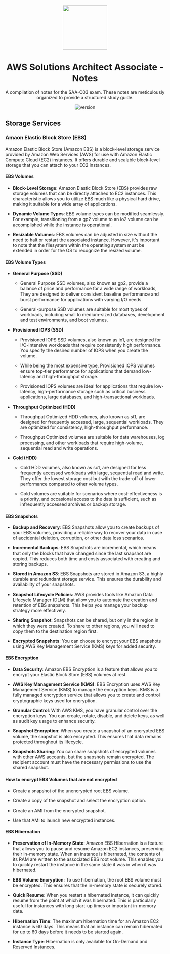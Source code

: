 <div align="center">
  <img src='https://d1.awsstatic.com/training-and-certification/certification-badges/AWS-Certified-Solutions-Architect-Associate_badge.3419559c682629072f1eb968d59dea0741772c0f.png' height='140'>
</div>

<h1 align="center">
  AWS Solutions Architect Associate - Notes
</h1>

<p align="center">
A compilation of notes for the SAA-C03 exam. These notes are meticulously organized to provide a structured study guide.
</p>

<p align="center">
  <img src="https://img.shields.io/badge/state-in_development-blue" alt="version">
</p>

## Storage Services

### Amaon Elastic Block Store (EBS)

Amazon Elastic Block Store (Amazon EBS) is a block-level storage service provided by Amazon Web Services (AWS) for use with Amazon Elastic 
Compute Cloud (EC2) instances. It offers durable and scalable block-level storage that you can attach to your EC2 instances.

#### EBS Volumes

 - **Block-Level Storage**: Amazon Elastic Block Store (EBS) provides raw storage volumes that can be directly attached to EC2 instances. This
   characteristic allows you to utilize EBS much like a physical hard drive, making it suitable for a wide array of applications.

- **Dynamic Volume Types**: EBS volume types can be modified seamlessly. For example, transitioning from a gp2 volume to an io2 volume can
  be accomplished while the instance is operational.

- **Resizable Volumes**: EBS volumes can be adjusted in size without the need to halt or restart the associated instance. However, it's
  important to note that the filesystem within the operating system must be extended in order for the OS to recognize the resized volume.

#### EBS Volume Types

 -  **General Purpose (SSD)**
   
      - General Purpose SSD volumes, also known as gp2, provide a balance of price and performance for a wide range of workloads, They are designed to deliver consistent baseline
      performance and burst performance for applications with varying I/O needs.
  
    - General-purpose SSD volumes are suitable for most types of workloads, including small to medium-sized databases, development and test environments, and boot volumes.

  -  **Provisioned IOPS (SSD)**
   
      - Provisioned IOPS SSD volumes, also known as io1, are designed for I/O-intensive workloads that require consistently high performance. You specify the desired number
        of IOPS when you create the volume.
  
      - While being the most expensive type, Provisioned IOPS volumes ensure top-tier performance for applications that demand low-latency and high-throughput storage. 
   
      - Provisioned IOPS volumes are ideal for applications that require low-latency, high-performance storage such as critical business applications, large databases,
        and high-transactional workloads.

  -  **Throughput Optimized (HDD)**
   
      - Throughput Optimized HDD volumes, also known as st1, are designed for frequently accessed, large, sequential workloads. They are optimized for consistency,
        high-throughput performance.
  
      - Throughput Optimized volumes are suitable for data warehouses, log processing, and other workloads that require high-volume, sequential read and write operations.

  -  **Cold (HDD)**
   
      - Cold HDD volumes, also known as sc1, are designed for less frequently accessed workloads with large, sequential read and write. They offer the lowest storage cost but with
        the trade-off of lower performance compared to other volume types.
  
      - Cold volumes are suitable for scenarios where cost-effectiveness is a priority, and occasional access to the data is sufficient, such as infrequently accessed archives or
        backup storage.

#### EBS Snapshots

 - **Backup and Recovery**: EBS Snapshots allow you to create backups of your EBS volumes, providing a reliable way to recover your data in case of accidental deletion, corruption,
   or other data loss scenarios.

 - **Incremental Backups**: EBS Snapshots are incremental, which means that only the blocks that have changed since the last snapshot are copied. This reduces both time and costs
   associated with creating and storing backups.
   
 - **Stored in Amazon S3**: EBS Snapshots are stored in Amazon S3, a highly durable and redundant storage service. This ensures the durability and availability of your snapshots.

 - **Snapshot Lifecycle Policies**: AWS provides tools like Amazon Data Lifecycle Manager (DLM) that allow you to automate the creation and retention of EBS snapshots. This helps you
   manage your backup strategy more effectively.

 - **Sharing Snapshot**: Snapshots can be shared, but only in the region in which they were created. To share to other regions, you will need to copy them to the destination region first.
   
 - **Encrypted Snapshots**: You can choose to encrypt your EBS snapshots using AWS Key Management Service (KMS) keys for added security.

#### EBS Encryption

 - **Data Security**: Amazon EBS Encryption is a feature that allows you to encrypt your Elastic Block Store (EBS) volumes at rest.

 - **AWS Key Management Service (KMS)**: EBS Encryption uses AWS Key Management Service (KMS) to manage the encryption keys. KMS is a fully managed encryption service that allows
   you to create and control cryptographic keys used for encryption.

 - **Granular Control**: With AWS KMS, you have granular control over the encryption keys. You can create, rotate, disable, and delete keys, as well as audit key usage to enhance security.

 - **Snapshot Encryption**: When you create a snapshot of an encrypted EBS volume, the snapshot is also encrypted. This ensures that data remains protected throughout its lifecycle.

 - **Snapshots Sharing**: You can share snapshots of encrypted volumes with other AWS accounts, but the snapshots remain encrypted. The recipient account must have the necessary
   permissions to use the shared snapshot.

#### How to encrypt EBS Volumes that are not encrypted

 - Create a snapshot of the unencrypted root EBS volume.

 - Create a copy of the snapshot and select the encryption option.

 - Create an AMI from the encrypted snapshot.

 - Use that AMI to launch new encrypted instances.

#### EBS Hibernation

 - **Preservation of In-Memory State**: Amazon EBS Hibernation is a feature that allows you to pause and resume Amazon EC2 instances, preserving their in-memory state. When 
an instance is hibernated, the contents of its RAM are written to the associated EBS root volume. This enables you to quickly restart the instance in the same state it
was in when it was hibernated.

 - **EBS Volume Encryption**: To use hibernation, the root EBS volume must be encrypted. This ensures that the in-memory state is securely stored.

 - **Quick Resume**: When you restart a hibernated instance, it can quickly resume from the point at which it was hibernated. This is particularly useful for instances with 
long start-up times or important in-memory data.

 - **Hibernation Time**: The maximum hibernation time for an Amazon EC2 instance is 60 days. This means that an instance can remain hibernated for up to 60 days before it needs to be 
started again.

 - **Instance Type**: Hibernation is only available for On-Demand and Reserved Instances.

  
  
